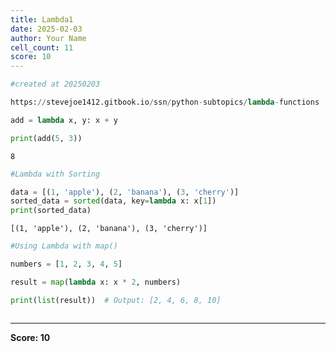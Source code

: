 ```yaml
---
title: Lambda1
date: 2025-02-03
author: Your Name
cell_count: 11
score: 10
---
```


```python
#created at 20250203
```


```python
https://stevejoe1412.gitbook.io/ssn/python-subtopics/lambda-functions
```


```python
add = lambda x, y: x + y
```


```python
print(add(5, 3)) 

```

    8



```python
#Lambda with Sorting

```


```python
data = [(1, 'apple'), (2, 'banana'), (3, 'cherry')]
sorted_data = sorted(data, key=lambda x: x[1])
print(sorted_data)
```

    [(1, 'apple'), (2, 'banana'), (3, 'cherry')]



```python
#Using Lambda with map()
```


```python
numbers = [1, 2, 3, 4, 5]
```


```python
result = map(lambda x: x * 2, numbers)
```


```python
print(list(result))  # Output: [2, 4, 6, 8, 10]
```


```python

```


---
**Score: 10**